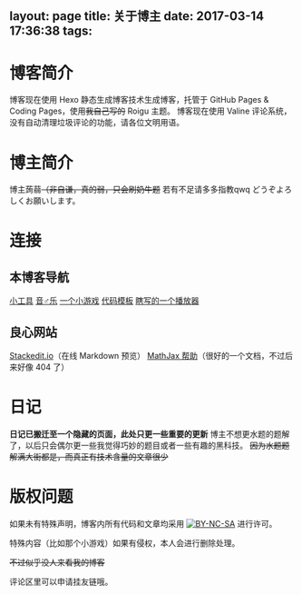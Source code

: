 layout: page
title: 关于博主
date: 2017-03-14 17:36:38
tags:
---

# 博客简介
博客现在使用 Hexo 静态生成博客技术生成博客，托管于 GitHub Pages & Coding Pages，使用~~我自己写的~~ Roigu 主题。
博客现在使用 Valine 评论系统，没有自动清理垃圾评论的功能，请各位文明用语。

# 博主简介
博主蒟蒻~~（非自谦，真的弱，只会刷奶牛题~~
若有不足请多多指教qwq
<span class="meiryo">どうぞよろしくお願いします。</span>
<script type="text/javascript">console.log('我的企鹅是2670529647。');</script>

# 连接

## 本博客导航

[小工具](/tools)
[音♂乐](/music)
[一个小游戏](/game)
[代码模板](/code)
[瞎写的一个播放器](/musicplayer)

## 良心网站

[Stackedit.io](https://stackedit.io/editor)（在线 Markdown 预览）
[MathJax 帮助](http://mlworks.cn/posts/introduction-to-mathjax-and-latex-expression/)（很好的一个文档，不过后来好像 404 了）

# 日记

**日记已搬迁至一个隐藏的页面，此处只更一些重要的更新**
博主不想更水题的题解了，以后只会偶尔更一些我觉得巧妙的题目或者一些有趣的黑科技。
~~因为水题题解满大街都是，而真正有技术含量的文章很少~~

# 版权问题

如果未有特殊声明，博客内所有代码和文章均采用 [![BY-NC-SA](/img/cc-by-nc-sa.svg)](https://creativecommons.org/licenses/by-nc-sa/4.0/) 进行许可。

特殊内容（比如那个小游戏）如果有侵权，本人会进行删除处理。

~~不过似乎没人来看我的博客~~

评论区里可以申请挂友链哦。

